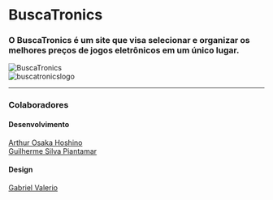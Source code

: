 # BuscaTronics

### O BuscaTronics é um site que visa selecionar e organizar os melhores preços de jogos eletrônicos em um único lugar.

![BuscaTronics](https://github.com/UNIVEM-BCC-BSI/buscatronics/assets/99358471/0e7e8daa-e77f-42b4-bfb6-63be57d2c726) <br/>
![buscatronicslogo](https://github.com/ArthurHoshino/buscatronics/assets/99358471/7d26c280-d1d4-4dac-8023-7243d249b3e9) <br/>

--------------------------------------------------------------

### Colaboradores
#### Desenvolvimento
[Arthur Osaka Hoshino](https://www.linkedin.com/in/arthurhoshino/) <br/>
[Guilherme Silva Piantamar](https://www.linkedin.com/in/guilherme-silva-piantamar-84ab9a232/) <br/>

#### Design
[Gabriel Valerio](https://www.instagram.com/valleriioart/) <br/>
